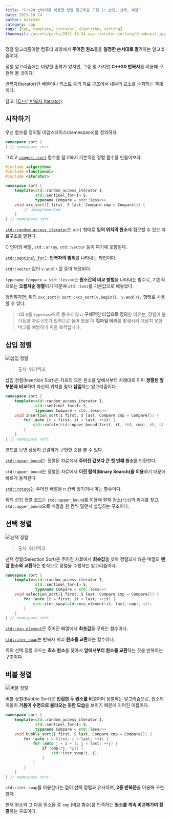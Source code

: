 ```yaml
---
title: "C++20 반복자를 이용한 정렬 알고리즘 구현 1: 삽입, 선택, 버블"
date: 2021-10-24
author: Astro36
category: cpp
tags: [cpp, template, iterator, algorithm, sorting]
thumbnail: /assets/posts/2021-10-24-cpp-iterator-sorting/thumbnail.jpg
---
```


정렬 알고리즘이란 컴퓨터 과학에서 **주어진 원소**들을 **일정한 순서대로 열거**하는 알고리즘이다.

정렬 알고리즘에는 다양한 종류가 있지만, 그중 몇 가지만 **C++20 반복자**를 이용해 구현해 볼 것이다.

반복자(Iterator)란 배열이나 리스트 등의 자료 구조에서 내부의 요소를 순회하는 객체이다.

참고: [[C++] 반복자 (Iterator)](https://eehoeskrap.tistory.com/m/263)

## 시작하기

우선 함수를 정의될 네임스페이스(namespace)를 정의하자.

```cpp
namespace sort {
} // namespace sort
```

그리고 [`ranges::sort`](https://en.cppreference.com/w/cpp/algorithm/ranges/sort) 함수를 참고해서 기본적인 정렬 함수를 만들어보자.

```cpp
#include <algorithm>
#include <functional>
#include <iterator>

namespace sort {
    template<std::random_access_iterator I,
             std::sentinel_for<I> S,
             typename Compare = std::less<>>
    void xxx_sort(I first, S last, Compare cmp = Compare{}) {
        // unimplemented
    }
} // namespace sort
```

[`std::random_access_iterator`](https://en.cppreference.com/w/cpp/iterator/random_access_iterator)는 `a[n]` 형태로 **임의 위치의 원소**에 접근할 수 있는 자료구조를 말한다.

C 언어의 배열, `std::array`, `std::vector` 등이 여기에 포함된다.

[`std::sentinel_for`](https://en.cppreference.com/w/cpp/iterator/sentinel_for)는 **반복자의 범위**를 나타내는 타입이다.

`std::vector` 값의 `v.end()` 값 등이 해당된다.

`typename Compare = std::less<>`는 **원소간의 비교 방법**을 나타내는 함수로, 기본적으로는 **오름차순 정렬**이기 때문에 `std::less`를 기본값으로 해놓았다.

정리하자면, 위의 `xxx_sort`는 `sort::xxx_sort(v.begin(), v.end());` 형태로 사용할 수 있다.

> `I`와 `S`를 `typename`으로 뭉개지 않고 **구체적인 타입으로 정의**한 이유는, 정렬이 불가능한 자료구조가 입력으로 들어 왔을 때 **컴파일 에러**를 발생시켜 예상치 못한 버그를 예방하기 위한 목적입니다.

## 삽입 정렬

![삽입 정렬](https://upload.wikimedia.org/wikipedia/commons/2/25/Insertion_sort_animation.gif)

> 출처: 위키백과

삽입 정렬(Insertion Sort)은 자료의 모든 원소를 앞에서부터 차례대로 이미 **정렬된 앞 부분과 비교**하며 자신의 위치를 찾아 **삽입**하는 알고리즘이다.

```cpp
namespace sort {
    template<std::random_access_iterator I,
             std::sentinel_for<I> S,
             typename Compare = std::less<>>
    void insertion_sort(I first, S last, Compare cmp = Compare{}) {
        for (auto it = first; it < last; ++it) {
            std::rotate(std::upper_bound(first, it, *it, cmp), it, it + 1);
        }
    }
} // namespace sort
```

코드를 보면 상당히 간결하게 구현한 것을 볼 수 있다.

[`std::upper_bound`](https://en.cppreference.com/w/cpp/algorithm/upper_bound)는 정렬된 자료에서 **주어진 값보다 큰 첫 번째 원소**를 반환한다.

`std::upper_bound`는 정렬된 자료에서 **이진 탐색(Binary Search)을 이용**하기 때문에 빠르게 동작한다.

[`std::rotate`](https://en.cppreference.com/w/cpp/algorithm/rotate)는 주어진 배열을 n 칸씩 당기거나 미는 함수이다.

위의 삽입 정렬 코드는 `std::upper_bound`를 이용해 현재 원소(`*it`)의 위치를 찾고, `std::upper_bound`으로 배열을 한 칸씩 밀면서 삽입하는 구조이다.

## 선택 정렬

![선택 정렬](https://upload.wikimedia.org/wikipedia/commons/b/b0/Selection_sort_animation.gif)

> 출처: 위키백과

선택 정렬(Selection Sort)은 주어진 자료에서 **최솟값**을 찾아 정렬되지 않은 배열의 **맨 앞 원소와 교환**하는 방식으로 정렬을 수행하는 알고리즘이다.

```cpp
namespace sort {
    template<std::random_access_iterator I,
             std::sentinel_for<I> S,
             typename Compare = std::less<>>
    void selection_sort(I first, S last, Compare cmp = Compare{}) {
        for (auto it = first; it < last; ++it) {
            std::iter_swap(std::min_element(it, last, cmp), it);
        }
    }
} // namespace sort
```

[`std::min_element`](https://en.cppreference.com/w/cpp/algorithm/min_element)은 주어진 배열에서 **최솟값**을 구하는 함수이다.

[`std::iter_swap`](https://en.cppreference.com/w/cpp/algorithm/iter_swap)는 반복자 끼리 **원소를 교환**하는 함수이다.

위의 선택 정렬 코드는 **최소 원소**를 찾아서 **앞에서부터 원소를 교환**하는 것을 반복하는 구조이다.

## 버블 정렬

![버블 정렬](https://upload.wikimedia.org/wikipedia/commons/3/37/Bubble_sort_animation.gif)

버블 정렬(Bubble Sort)은 **인접한 두 원소를 비교**하며 정렬하는 알고리즘으로, 원소의 이동이 **거품이 수면으로 올라오는 듯한 모습**을 보이기 때문에 지어진 이름이다.

```cpp
namespace sort {
    template<std::random_access_iterator I,
             std::sentinel_for<I> S,
             typename Compare = std::less<>>
    void bubble_sort(I first, S last, Compare cmp = Compare{}) {
        for (auto i = first; i < last; ++i) {
            for (auto j = i + 1; j < last; ++j) {
                if (cmp(*j, *i)) {
                    std::iter_swap(i, j);
                }
            }
        }
    }
} // namespace sort
```

`std::iter_swap`를 이용한다는 점이 선택 정렬과 유사하며, **2중 반복문**을 이용해 구현한다.

현재 원소와 그 다음 원소들 중 `cmp` (비교 함수)를 만족하는 **원소를 계속 비교해가며 정렬**하는 구조이다.
